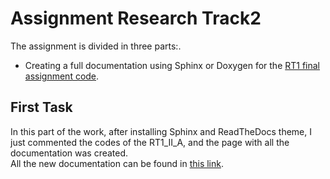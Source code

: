 # Assignment Research Track2

The assignment is divided in three parts:.
* Creating a full documentation using Sphinx or Doxygen for the [RT1 final assignment code](https://github.com/NichAttGH/NichAtt_RT2_I_A.git).



## First Task

In this part of the work, after installing Sphinx and ReadTheDocs theme, I just commented the codes of the RT1_II_A, and the page with all the documentation was created.  
All the new documentation can be found in [this link]([https://alicecatalano.github.io/RT2/](https://nichattgh.github.io/NichAtt_RT2_I_A/)).
